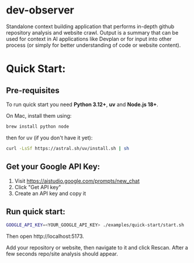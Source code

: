 # dev-observer
Standalone context building application that performs in-depth 
github repository analysis and website crawl. Output is a summary 
that can be used for context in AI applications like Devplan or 
for input into other process (or simply for better understanding of 
code or website content).

# Quick Start:

## Pre-requisites
To run quick start you need **Python 3.12+**, **uv** and **Node.js 18+**.

On Mac, install them using:
```bash
brew install python node
```
then for uv (if you don't have it yet):
```bash
curl -LsSf https://astral.sh/uv/install.sh | sh
```

## Get your Google API Key:
1. Visit https://aistudio.google.com/prompts/new_chat
2. Click "Get API key"
3. Create an API key and copy it

## Run quick start:

```bash
GOOGLE_API_KEY=<YOUR_GOOGLE_API_KEY> ./examples/quick-start/start.sh
```

Then open http://localhost:5173.

Add your repository or website, then navigate to it and click Rescan. After
a few seconds repo/site analysis should appear.
